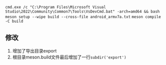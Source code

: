 `cmd.exe /c "C:\Program Files\Microsoft Visual Studio\2022\Community\Common7\Tools\VsDevCmd.bat" -arch=amd64 && bash`
`meson setup --wipe build --cross-file android_armv7a.txt`
`meson compile -C build`

## 修改

1. 增加了导出目录export
2. 根目录meson.build文件最后增加了一行`subdir('export')`